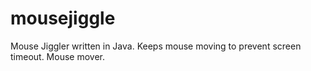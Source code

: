 # mousejiggle
Mouse Jiggler written in Java.  Keeps mouse moving to prevent screen timeout.  Mouse mover.
